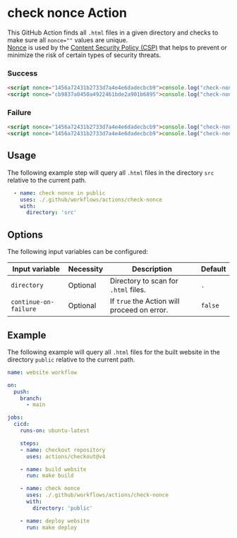 # check nonce Action

This GitHub Action finds all `.html` files in a given directory and checks to make sure all `nonce=""` values are unique.\
[Nonce](https://developer.mozilla.org/en-US/docs/Web/HTML/Global_attributes/nonce) is used by the [Content Security Policy (CSP)](https://developer.mozilla.org/en-US/docs/Web/HTTP/Guides/CSP) that helps to prevent or minimize the risk of certain types of security threats.

### Success

```html
<script nonce="1456a72431b2733d7a4e4e6dadecbcb9">console.log("check-nonce")</script>
<script nonce="cb9837a0450a4922461bde2a901b6895">console.log("check-nonce")</script>
```

### Failure

```html
<script nonce="1456a72431b2733d7a4e4e6dadecbcb9">console.log("check-nonce")</script>
<script nonce="1456a72431b2733d7a4e4e6dadecbcb9">console.log("check-nonce")</script>
```

## Usage

The following example step will query all `.html` files in the directory `src` relative to the current path.

```yml
  - name: check nonce in public
    uses: ./.github/workflows/actions/check-nonce
    with:
      directory: 'src'
```

## Options

The following input variables can be configured:

|Input variable|Necessity|Description|Default|
|----|----|----|----|
|`directory`|Optional|Directory to scan for `.html` files.|`.`|
|`continue-on-failure`|Optional|If `true` the Action will proceed on error.|`false`|

## Example

The following example will query all `.html` files for the built website in the directory `public` relative to the current path.

```yml
name: website workflow

on:
  push:
    branch:
      - main

jobs:
  cicd:
    runs-on: ubuntu-latest

    steps:
    - name: checkout repository
      uses: actions/checkout@v4

    - name: build website
      run: make build

    - name: check nonce
      uses: ./.github/workflows/actions/check-nonce
      with:
        directory: 'public'

    - name: deploy website
      run: make deploy
```
